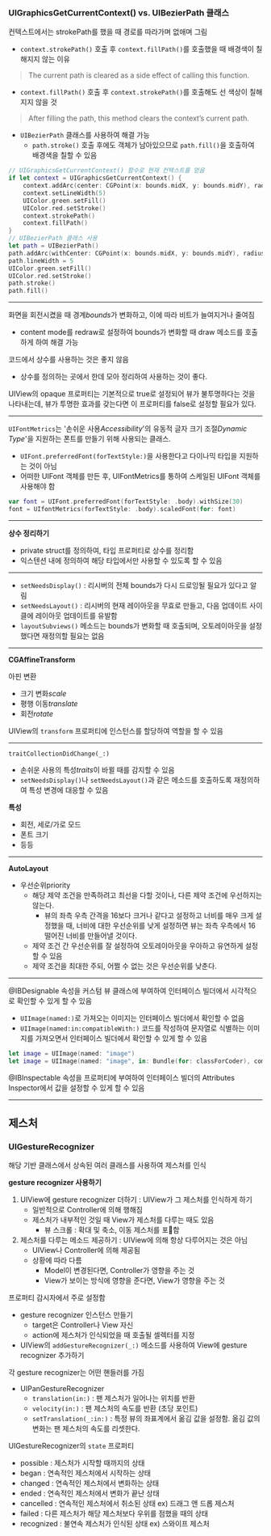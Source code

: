 ### UIGraphicsGetCurrentContext() vs. UIBezierPath 클래스

컨텍스트에서는 strokePath를 했을 때 경로를 따라가며 없애며 그림

- `context.strokePath()` 호출 후 `context.fillPath()`를 호출했을 때 배경색이 칠해지지 않는 이유

> The current path is cleared as a side effect of calling this function.

- `context.fillPath()` 호출 후 `context.strokePath()`를 호출해도 선 색상이 칠해지지 않을 것

> After filling the path, this method clears the context’s current path.

- `UIBezierPath` 클래스를 사용하여 해결 가능
  - `path.stroke()` 호출 후에도 객체가 남아있으므로 `path.fill()`을 호출하여 배경색을 칠할 수 있음

```swift
// UIGraphicsGetCurrentContext() 함수로 현재 컨텍스트를 얻음
if let context = UIGraphicsGetCurrentContext() {
    context.addArc(center: CGPoint(x: bounds.midX, y: bounds.midY), radius: 100, startAngle: 0, endAngle: .pi * 2, clockwise: true)
    context.setLineWidth(5)
    UIColor.green.setFill()
    UIColor.red.setStroke()
    context.strokePath()
    context.fillPath()
}
// UIBezierPath 클래스 사용
let path = UIBezierPath()
path.addArc(withCenter: CGPoint(x: bounds.midX, y: bounds.midY), radius: 100, startAngle: 0, endAngle: .pi * 2, clockwise: true)
path.lineWidth = 5
UIColor.green.setFill()
UIColor.red.setStroke()
path.stroke()
path.fill()
```

---

화면을 회전시켰을 때 경계*bounds*가 변화하고, 이에 따라 비트가 늘여지거나 줄여짐

- content mode를 redraw로 설정하여 bounds가 변화할 때 draw 메소드를 호출하게 하여 해결 가능

코드에서 상수를 사용하는 것은 좋지 않음

- 상수를 정의하는 곳에서 한데 모아 정리하여 사용하는 것이 좋다.

UIView의 opaque 프로퍼티는 기본적으로 true로 설정되어 뷰가 불투명하다는 것을 나타내는데, 뷰가 투명한 효과를 갖는다면 이 프로퍼티를 false로 설정할 필요가 있다.

---

`UIFontMetrics`는 '손쉬운 사용*Accessibility*'의 유동적 글자 크기 조절*Dynamic Type*'을 지원하는 폰트를 만들기 위해 사용되는 클래스.

- `UIFont.preferredFont(forTextStyle:)`을 사용한다고 다이나믹 타입을 지원하는 것이 아님
- 어떠한 UIFont 객체를 만든 후, UIFontMetrics를 통하여 스케일된 UIFont 객체를 사용해야 함

```swift
var font = UIFont.preferredFont(forTextStyle: .body).withSize(30)
font = UIfontMetrics(forTextStyle: .body).scaledFont(for: font)
```

---

**상수 정리하기**

- private struct를 정의하여, 타입 프로퍼티로 상수를 정리함
- 익스텐션 내에 정의하여 해당 타입에서만 사용할 수 있도록 할 수 있음

---

- `setNeedsDisplay()` : 리시버의 전체 bounds가 다시 드로잉될 필요가 있다고 알림
- `setNeedsLayout()` : 리시버의 현재 레이아웃을 무효로 만들고, 다음 업데이트 사이클에 레이아웃 업데이트를 유발함
- `layoutSubviews()` 메소드는 bounds가 변화할 때 호출되며, 오토레이아웃을 설정했다면 재정의할 필요는 없음

---

**CGAffineTransform**

아핀 변환

- 크기 변화*scale*
- 평행 이동*translate*
- 회전*rotate*

UIView의 `transform` 프로퍼티에 인스턴스를 할당하여 역할을 할 수 있음

---

`traitCollectionDidChange(_:)`

- 손쉬운 사용의 특성*traits*이 바뀔 때를 감지할 수 있음
- `setNeedsDisplay()`나 `setNeedsLayout()`과 같은 메소드를 호출하도록 재정의하여 특성 변경에 대응할 수 있음

**특성**

- 회전, 세로/가로 모드
- 폰트 크기
- 등등

---

**AutoLayout**

- 우선순위priority
  - 해당 제약 조건을 만족하려고 최선을 다할 것이나, 다른 제약 조건에 우선하지는 않는다.
    - 뷰의 좌측 우측 간격을 16보다 크거나 같다고 설정하고 너비를 매우 크게 설정했을 때, 너비에 대한 우선순위를 낮게 설정하면 뷰는 좌측 우측에서 16 떨어진 너비를 만들어낼 것이다.
  - 제약 조건 간 우선순위를 잘 설정하여 오토레이아웃을 우아하고 유연하게 설정할 수 있음
  - 제약 조건을 최대한 주되, 어쩔 수 없는 것은 우선순위를 낮춘다.

---

@IBDesignable 속성을 커스텀 뷰 클래스에 부여하여 인터페이스 빌더에서 시각적으로 확인할 수 있게 할 수 있음

- `UIImage(named:)`로 가져오는 이미지는 인터페이스 빌더에서 확인할 수 없음
- `UIImage(named:in:compatibleWith:)` 코드를 작성하여 문자열로 식별하는 이미지를 가져오면서 인터페이스 빌더에서 확인할 수 있게 할 수 있음

```swift
let image = UIImage(named: "image")
let image = UIImage(named: "image", in: Bundle(for: classForCoder), compatibleWith: traitCollection)
```

@IBInspectable 속성을 프로퍼티에 부여하여 인터페이스 빌더의 Attributes Inspector에서 값을 설정할 수 있게 할 수 있음

---

## 제스처

### UIGestureRecognizer

해당 기반 클래스에서 상속된 여러 클래스를 사용하여 제스처를 인식

**gesture recognizer 사용하기**

1. UIView에 gesture recognizer 더하기 : UIView가 그 제스처를 인식하게 하기
   - 일반적으로 Controller에 의해 행해짐
   - 제스처가 내부적인 것일 때 View가 제스처를 다루는 때도 있음
     - 뷰 스크롤 : 확대 및 축소, 이동 제스처를 포함
2. 제스처를 다루는 메소드 제공하기 : UIView에 의해 항상 다루어지는 것은 아님
   - UIView나 Controller에 의해 제공됨
   - 상황에 따라 다름
     - Model이 변경된다면, Controller가 영향을 주는 것
     - View가 보이는 방식에 영향을 준다면, View가 영향을 주는 것

프로퍼티 감시자에서 주로 설정함

- gesture recognizer 인스턴스 만들기
  - target은 Controller나 View 자신
  - action에 제스처가 인식되었을 때 호출될 셀렉터를 지정
- UIView의 `addGestureRecognizer(_:)` 메소드를 사용하여 View에 gesture recognizer 추가하기

각 gesture recognizer는 어떤 핸들러를 가짐

- UIPanGestureRecognizer
  - `translation(in:)` : 팬 제스처가 일어나는 위치를 반환
  - `velocity(in:)` : 팬 제스처의 속도를 반환 (초당 포인트)
  - `setTranslation(_:in:)` : 특정 뷰의 좌표계에서 옮김 값을 설정함. 옮김 값의 변화는 팬 제스처의 속도를 리셋한다.

UIGestureRecognizer의 `state` 프로퍼티

- possible : 제스처가 시작할 때까지의 상태
- began : 연속적인 제스처에서 시작하는 상태
- changed : 연속적인 제스처에서 변화하는 상태
- ended : 연속적인 제스처에서 변화가 끝난 상태
- cancelled : 연속적인 제스처에서 취소된 상태 ex) 드래그 앤 드롭 제스처
- failed : 다른 제스처가 해당 제스처보다 우위를 점했을 때의 상태
- recognized : 불연속 제스처가 인식된 상태 ex) 스와이프 제스처

